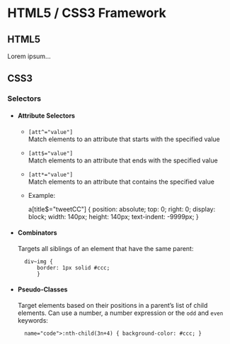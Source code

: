 HTML5 / CSS3 Framework
======================

HTML5
-----

Lorem ipsum...


CSS3
----

### Selectors


* #### Attribute Selectors

    * `[att^="value"]`  
      Match elements to an attribute that starts with the specified value   

    * `[att$="value"]`  
      Match elements to an attribute that ends with the specified value
  
    * `[att*="value"]`  
      Match elements to an attribute that contains the specified value
  
    * Example:

        a[title$="tweetCC"] {
		    position: absolute;
		    top: 0;
		    right: 0;
		    display: block;
		    width: 140px;
		    height: 140px;
		    text-indent: -9999px;
		    }

* #### Combinators

    Targets all siblings of an element that have the same parent:

        div~img {
			border: 1px solid #ccc;
			}
			
* #### Pseudo-Classes

    Target elements based on their positions in a parent’s list of child 
    elements. Can use a number, a number expression or the `odd` and `even` 
    keywords:

        name="code">:nth-child(3n+4) { background-color: #ccc; }
